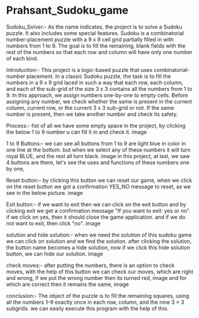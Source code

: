 # Prahsant_Sudoku_game
Sudoku_Solver:-
As the name indicates, the project is to solve a Sudoku puzzle. It also includes some special features.
Sudoku is a combinatorial number-placement puzzle with a 9 x 9 cell grid partially filled in with numbers from 1 to 9. The goal is to fill the remaining, blank fields with the rest of the numbers so that each row and column will have only one number of each kind.

Introduction:-
This project is a logic-based puzzle that uses combinatorial-number placement. In a classic Sudoku puzzle, the task is to fill the numbers in a 9 x 9 grid laced in such a way that each row, each column, and each of the sub-grid of the size 3 x 3 contains all the numbers from 1 to 9.
In this approach, we assign numbers one-by-one to empty cells. Before assigning any number, we check whether the same is present in the current column, current row, or the current 3 x 3 sub-grid or not. If the same number is present, then we take another number and check its safety.

Process:-
fist of all we have some empty space in the project, by clicking the below 1 to 9 number u can fill it in and check it. image


1 to 9 Buttons:- we can see all buttons from 1 to 9 are light blue in color in one line at the bottom. but when we select any of these numbers it will turn royal BLUE, and the rest all turn black.
image
in this project, at last, we saw 4 buttons are there, let's see the uses and functions of these numbers one by one,

Reset button:- by clicking this button we can reset our game, when we click on the reset button we got a confirmation YES_NO message to reset, as we see in the below picture.
image

Exit button:- if we want to exit then we can click on the exit button and by clicking exit we get a confirmation message "If you want to exit: yes or no". if we click on yes, then it should close the game application. and if we do not want to exit, then click "no". image

solution and hide solution:- when we need the solution of this sudoku game we can click on solution and we find the solution. after clicking the solution, the button name becomes a hide solution, now if we click this hide solution button, we can hide our solution.
image

check moves:- after putting the numbers, there is an option to check moves, with the help of this button we can check our moves, which are right and wrong, if we put the wrong number then its turned red,
image
and for which are correct then it remains the same,
image


conclusion:-
The object of the puzzle is to fill the remaining squares, using all the numbers 1–9 exactly once in each row, column, and the nine 3 × 3 subgrids.
we can easily execute this program with the help of this.

